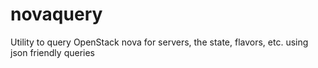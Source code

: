 # novaquery
Utility to query OpenStack nova for servers, the state, flavors, etc. using json friendly queries
